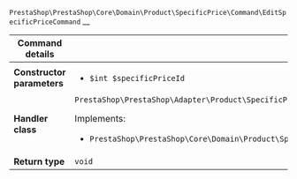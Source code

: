 `PrestaShop\PrestaShop\Core\Domain\Product\SpecificPrice\Command\EditSpecificPriceCommand`
__

| Command details            |    |
| -------------------------- | -- |
| **Constructor parameters** | <ul> <li>`$int $specificPriceId`</li> </ul> |
| **Handler class**          | `PrestaShop\PrestaShop\Adapter\Product\SpecificPrice\CommandHandler\EditSpecificPriceHandler`  <p> Implements: </p> <ul>  <li>`PrestaShop\PrestaShop\Core\Domain\Product\SpecificPrice\CommandHandler\EditSpecificPriceHandlerInterface`</li>  |
| **Return type** |  `void`  |
